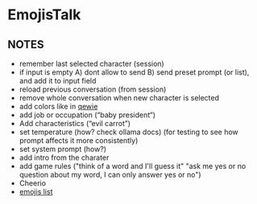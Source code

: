 # EmojisTalk

## NOTES

- remember last selected character (session)
- if input is empty A) dont allow to send B) send preset prompt (or list), and add it to input field
- reload previous conversation (from session)
- remove whole conversation when new character is selected
- add colors like in [qewie](https://x.com/josephpalbanese/status/1841522918460620940?s=46)
- add job or occupation (“baby president“)
- Add characteristics (“evil carrot”)
- set temperature (how? check ollama docs) (for testing to see how prompt affects it more consistently)
- set system prompt (how?)
- add intro from the charater
- add game rules ("think of a word and I'll guess it" "ask me yes or no question about my word, I can only answer yes or no")
- Cheerio
- [emojis list](https://gist.github.com/oliveratgithub/0bf11a9aff0d6da7b46f1490f86a71eb/)